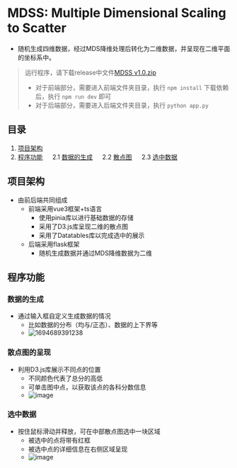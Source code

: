 # MDSS: Multiple Dimensional Scaling to Scatter
- 随机生成四维数据，经过MDS降维处理后转化为二维数据，并呈现在二维平面的坐标系中。
> 运行程序，请下载release中文件[MDSS v1.0.zip](https://github.com/Finetin/MDSScatter/releases/download/v1.0/MDSS.v1.0.zip)
> - 对于前端部分，需要进入前端文件夹目录，执行 `npm install` 下载依赖后，执行 `npm run dev` 即可
> - 对于后端部分，需要进入后端文件夹目录，执行 `python app.py`

## 目录
1. [项目架构](#Title1) &emsp;
2. [程序功能](#Title2) &emsp;
2.1 [数据的生成](#Title2_1) &emsp;
2.2 [散点图](#Title2_2) &emsp;
2.3 [选中数据](#Title2_3) &emsp;

## 项目架构
<span id="Title1"> </span>
- 由前后端共同组成
  - 前端采用vue3框架+ts语言
    - 使用pinia库以进行基础数据的存储
    - 采用了D3.js库呈现二维的散点图
    - 采用了Datatables库以完成选中的展示
  - 后端采用flask框架
    - 随机生成数据并通过MDS降维数据为二维

## 程序功能
<span id="Title2"> </span>
### 数据的生成
<span id="Title2_1"> </span>
- 通过输入框自定义生成数据的情况
  - 比如数据的分布（均与/正态）、数据的上下界等
  - ![1694689391238](https://github.com/Finetin/MDSScatter/assets/112709115/298e44ad-57ab-41e7-9e39-ff0253e5d898)

### 散点图的呈现
<span id="Title2_2"> </span>
- 利用D3.js库展示不同点的位置
  - 不同颜色代表了总分的高低
  - 可单击图中点，以获取该点的各科分数信息
  - ![image](https://github.com/Finetin/MDSScatter/assets/112709115/06adba41-010d-4171-89a8-150acde69e56)

### 选中数据
<span id="Title2_3"> </span>
- 按住鼠标滑动并释放，可在中部散点图选中一块区域
  - 被选中的点将带有红框
  - 被选中点的详细信息在右侧区域呈现
  - ![image](https://github.com/Finetin/MDSScatter/assets/112709115/5a88dd94-b05e-43a7-b64d-5cf8e30d94ba)
